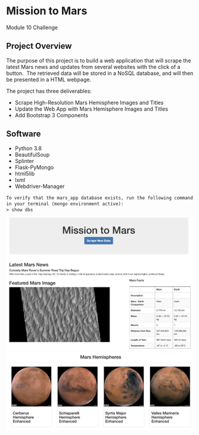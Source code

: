 # Mission to Mars
Module 10 Challenge

## Project Overview
The purpose of this project is to build a web application that will scrape the latest Mars news and updates from several websites with the click of a button.  The retrieved data will be stored in a NoSQL database, and will then be presented in a HTML webpage.

The project has three deliverables:
- Scrape High-Resolution Mars Hemisphere Images and Titles
- Update the Web App with Mars Hemisphere Images and Titles
- Add Bootstrap 3 Components


## Software
- Python 3.8
- BeautifulSoup
- Splinter
- Flask-PyMongo
- html5lib
- lxml
- Webdriver-Manager



```
To verify that the mars_app database exists, run the following command in your terminal (mongo environment active):
> show dbs
```
![fig1](https://github.com/retroxsky06/Mission-to-Mars/blob/main/Mars_site.png)
![fig2](https://github.com/retroxsky06/Mission-to-Mars/blob/main/Mars_hemispheres.png)





